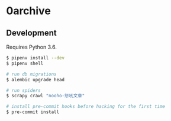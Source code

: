 
0archive
===

## Development

Requires Python 3.6.

```sh
$ pipenv install --dev
$ pipenv shell

# run db migrations
$ alembic upgrade head

# run spiders
$ scrapy crawl "nooho-怒吼文章"

# install pre-commit hooks before hacking for the first time
$ pre-commit install
```
